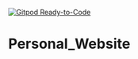 [![Gitpod Ready-to-Code](https://img.shields.io/badge/Gitpod-Ready--to--Code-blue?logo=gitpod)](http://gitpod.io/#https://github.com/dangasper/Personal_Website) 

# Personal_Website